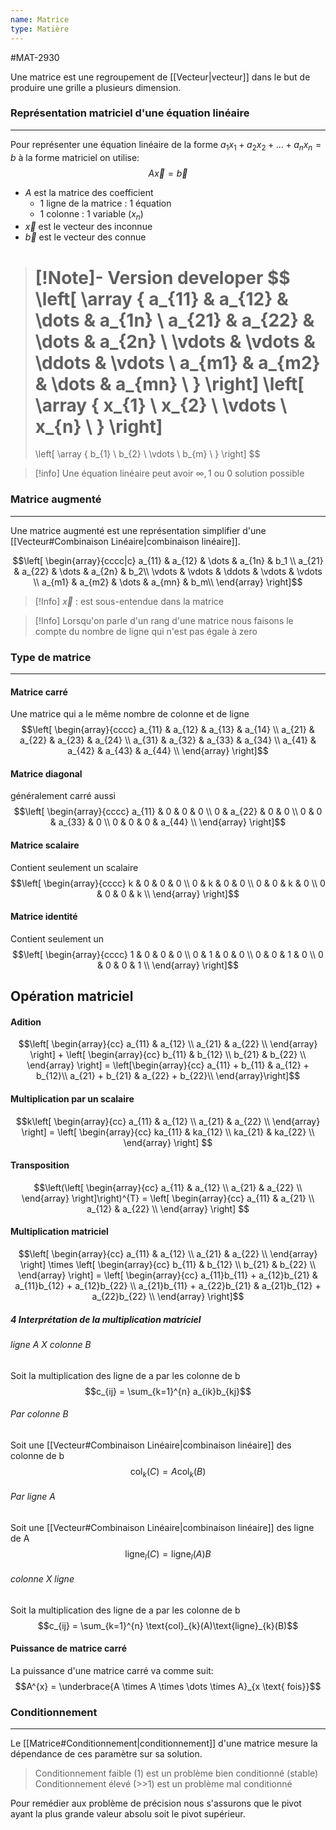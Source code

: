 ```yaml
---
name: Matrice
type: Matière
---
```

#MAT-2930

Une matrice est une regroupement de [[Vecteur|vecteur]] dans le but de produire une grille a plusieurs dimension.

### Représentation matriciel d'une équation linéaire
---
Pour représenter une équation linéaire de la forme $a_{1}x_{1} + a_{2}x_{2} +  \dots+ a_{n}x_{n} = b$ à la forme matriciel on utilise:
$$A\vec{x} = \vec{b}$$

- $A$ est la matrice des coefficient
    - 1 ligne de la matrice : 1 équation
    - 1 colonne : 1 variable ($x_n$)
- $\vec{x}$ est le vecteur des inconnue
- $\vec{b}$ est le vecteur des connue

>[!Note]- Version developer
>$$
>\left[ 
>\array
>{
>a_{11} & a_{12} & \dots & a_{1n} \\
>a_{21} & a_{22} & \dots & a_{2n} \\
>\vdots & \vdots & \ddots & \vdots \\
>a_{m1} & a_{m2} & \dots & a_{mn} \\
>}
>\right]
>\left[ 
>\array
>{
>x_{1} \\
>x_{2} \\
>\vdots \\
>x_{n} \\
>}
>\right]
>=
>\left[ 
>\array
>{
>b_{1} \\
>b_{2} \\
>\vdots \\
>b_{m} \\
>}
>\right]
>$$

>[!info]
> Une équation linéaire peut avoir $\infty, 1 \ \text{ou} \ 0$ solution possible

### Matrice augmenté
---
Une matrice augmenté est une représentation simplifier d'une [[Vecteur#Combinaison Linéaire|combinaison linéaire]].

$$\left[ 
\begin{array}{cccc|c}
a_{11} & a_{12} & \dots & a_{1n} & b_1 \\
a_{21} & a_{22} & \dots & a_{2n} & b_2\\
\vdots & \vdots & \ddots & \vdots & \vdots \\
a_{m1} & a_{m2} & \dots & a_{mn} & b_m\\ 
\end{array}
\right]$$

> [!Info]
> $\vec{x}$ : est sous-entendue dans la matrice

> [!Info]
> Lorsqu'on parle d'un rang d'une matrice nous faisons le compte du nombre de ligne qui n'est pas égale à zero

### Type de matrice
---
#### Matrice carré
Une matrice qui a le même nombre de colonne et de ligne
$$\left[ 
\begin{array}{cccc}
a_{11} & a_{12} & a_{13} & a_{14} \\
a_{21} & a_{22} & a_{23} & a_{24} \\
a_{31} & a_{32} & a_{33} & a_{34} \\ 
a_{41} & a_{42} & a_{43} & a_{44} \\ 
\end{array}
\right]$$

#### Matrice diagonal
généralement carré aussi
$$\left[ 
\begin{array}{cccc}
a_{11} & 0 & 0 & 0 \\
0 & a_{22} & 0 & 0 \\
0 & 0 & a_{33} & 0 \\ 
0 & 0 & 0 & a_{44} \\ 
\end{array}
\right]$$

#### Matrice scalaire
Contient seulement un scalaire
$$\left[ 
\begin{array}{cccc}
k & 0 & 0 & 0 \\
0 & k & 0 & 0 \\
0 & 0 & k & 0 \\ 
0 & 0 & 0 & k \\ 
\end{array}
\right]$$

#### Matrice identité
Contient seulement un
$$\left[ 
\begin{array}{cccc}
1 & 0 & 0 & 0 \\
0 & 1 & 0 & 0 \\
0 & 0 & 1 & 0 \\ 
0 & 0 & 0 & 1 \\ 
\end{array}
\right]$$

## Opération matriciel
#### Adition
$$\left[ 
\begin{array}{cc}
a_{11} & a_{12} \\
a_{21} & a_{22} \\
\end{array}
\right] + \left[ 
\begin{array}{cc}
b_{11} & b_{12} \\
b_{21} & b_{22} \\
\end{array}
\right] = \left[\begin{array}{cc}
a_{11} + b_{11} & a_{12} + b_{12}\\
a_{21} + b_{21} & a_{22} + b_{22}\\
\end{array}\right]$$

#### Multiplication par un scalaire
$$k\left[ 
\begin{array}{cc}
a_{11} & a_{12} \\
a_{21} & a_{22} \\
\end{array}
\right] = \left[ 
\begin{array}{cc}
ka_{11} & ka_{12} \\
ka_{21} & ka_{22} \\
\end{array}
\right] $$

#### Transposition
$$\left(\left[ 
\begin{array}{cc}
a_{11} & a_{12} \\
a_{21} & a_{22} \\
\end{array}
\right]\right)^{T} = \left[ 
\begin{array}{cc}
a_{11} & a_{21} \\
a_{12} & a_{22} \\
\end{array}
\right] $$
#### Multiplication matriciel
$$\left[ 
\begin{array}{cc}
a_{11} & a_{12} \\
a_{21} & a_{22} \\
\end{array}
\right] \times \left[ 
\begin{array}{cc}
b_{11} & b_{12} \\
b_{21} & b_{22} \\
\end{array}
\right] =  \left[ 
\begin{array}{cc}
a_{11}b_{11} + a_{12}b_{21} & a_{11}b_{12} + a_{12}b_{22} \\
a_{21}b_{11} + a_{22}b_{21} & a_{21}b_{12} + a_{22}b_{22} \\
\end{array}
\right]$$
##### 4 Interprétation de la multiplication matriciel
###### ligne A X colonne B
Soit la multiplication des ligne de a par les colonne de b
$$c_{ij} = \sum_{k=1}^{n} a_{ik}b_{kj}$$
###### Par colonne B
Soit une [[Vecteur#Combinaison Linéaire|combinaison linéaire]] des colonne de b
$$\text{col}_{k}(C) = A\text{col}_{k}(B)$$
###### Par ligne A
Soit une [[Vecteur#Combinaison Linéaire|combinaison linéaire]] des ligne de A
$$\text{ligne}_{l}(C) = \text{ligne}_{l}(A)B$$
###### colonne X ligne
Soit la multiplication des ligne de a par les colonne de b
$$c_{ij} = \sum_{k=1}^{n} \text{col}_{k}(A)\text{ligne}_{k}(B)$$

#### Puissance de matrice carré
La puissance d'une matrice carré va comme suit:
$$A^{x} = \underbrace{A \times A \times \dots \times A}_{x \text{ fois}}$$

### Conditionnement
---
Le [[Matrice#Conditionnement|conditionnement]] d'une matrice mesure la dépendance de ces paramètre sur sa solution. 

> Conditionnement faible (1) est un problème bien conditionné (stable)
> Conditionnement élevé (>>1) est un problème mal conditionné

Pour remédier aux problème de précision nous s'assurons que le pivot ayant la plus grande valeur absolu soit le pivot supérieur.
